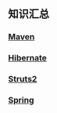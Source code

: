 ## 知识汇总

### [Maven](Maven.MD)
### [Hibernate](Hibernate.MD)
### [Struts2](Struts2.MD)
### [Spring](Spring.MD)